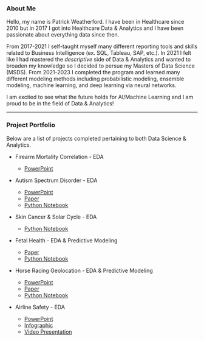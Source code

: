 ### About Me

Hello, my name is Patrick Weatherford. I have been in Healthcare since 2010 but in 2017 I got into Healthcare Data & Analytics and I have been passionate about everything data since then. 

From 2017-2021 I self-taught myself many different reporting tools and skills related to Business Intelligence (ex. SQL, Tableau, SAP, etc.). In 2021 I felt like I had mastered the <i>descriptive</i> side of Data & Analytics and wanted to broaden my knowledge  so I decided to persue my Masters of Data Science (MSDS). From 2021-2023 I completed the program and learned many different modeling methods including probabilistic modeling, ensemble modeling, machine learning, and deep learning via neural networks. 

I am excited to see what the future holds for AI/Machine Learning and I am proud to be in the field of Data & Analytics!

***

### Project Portfolio

Below are a list of projects completed pertaining to both Data Science & Analytics. 

- Firearm Mortality Correlation - EDA
  - [PowerPoint](https://docs.google.com/presentation/d/1R4MeZwad1nxJrzqVaAel14L3Mm_vDbrZ/edit?usp=sharing&ouid=104328338474330757527&rtpof=true&sd=true)

- Autism Spectrum Disorder - EDA
  - [PowerPoint](https://docs.google.com/presentation/d/1US7DDsIgkR-8h73uJgX0iVAmzM6LXaTV/edit?usp=sharing&ouid=104328338474330757527&rtpof=true&sd=true)
  - [Paper](https://docs.google.com/presentation/d/1US7DDsIgkR-8h73uJgX0iVAmzM6LXaTV/edit?usp=sharing&ouid=104328338474330757527&rtpof=true&sd=true)
  - [Python Notebook](https://drive.google.com/file/d/1USzXmF8iNmdQNtYVlH6DRFUEzZCpsoVg/view?usp=sharing)

- Skin Cancer & Solar Cycle - EDA
  - [Python Notebook](https://drive.google.com/file/d/1K5fic40m19wxcbhE1lyHMqaI-4OU6OSA/view?usp=sharing)

- Fetal Health - EDA & Predictive Modeling
  - [Paper](https://docs.google.com/document/d/1OxeLx0f_P_kg-5j4-ih8fEOqc4jQduaC/edit?usp=sharing&ouid=104328338474330757527&rtpof=true&sd=true)
  - [Python Notebook](https://drive.google.com/file/d/1P1XwGs2e5TQ6at7PrdpdCwF2I1Hqcssv/view?usp=sharing)

- Horse Racing Geolocation - EDA & Predictive Modeling
  - [PowerPoint](https://docs.google.com/presentation/d/1G_vPiIBHCWRuM0gKi34CZmPpn4hKgpEn/edit?usp=sharing&ouid=104328338474330757527&rtpof=true&sd=true)
  - [Paper](https://docs.google.com/document/d/1TLhbJTubJSGr-i8aOeTuBz9of5lns7Ks/edit?usp=sharing&ouid=104328338474330757527&rtpof=true&sd=true)
  - [Python Notebook](https://colab.research.google.com/drive/1YzhB6UMWHc4ucwXYsxlWabUf_L5Ob-Lb?usp=sharing)

- Airline Safety - EDA
  - [PowerPoint](https://docs.google.com/presentation/d/1p2fkEaVCth3oUj1cn9v3MvuHW0dYE4hG/edit?usp=sharing&ouid=104328338474330757527&rtpof=true&sd=true)
  - [Infographic](https://drive.google.com/file/d/1oiHMTRnT7lJi8NEDXNRZbR56FoPM2hif/view?usp=sharing)
  - [Video Presentation](https://github.com/Hakuna-Patata/Data_Science_Portfolio/blob/main/files/DSC640%20-%20Final%20Project%20(video).mp4)

